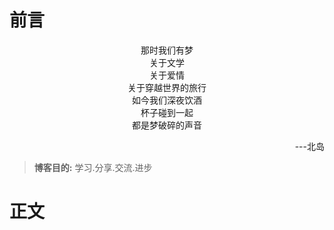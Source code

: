 # 前言

<center>那时我们有梦</center>
<center>关于文学</center>
<center>关于爱情</center>
<center>关于穿越世界的旅行</center>
<center>如今我们深夜饮酒</center>
<center>杯子碰到一起</center>
<center>都是梦破碎的声音</center>
<p style="text-align:right;">---北岛</p>

> **博客目的:** 学习.分享.交流.进步
# 正文

